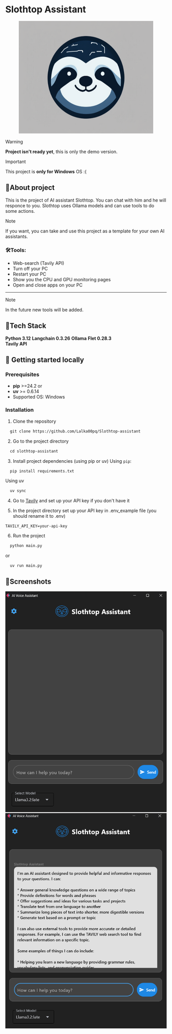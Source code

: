 # Slothtop Assistant
<p align="center">
   <img src='screenshots/86f52602-691d-4af2-b451-37f4e1d93510.jpg' width=420 height=350>
</p>

>[!warning] 
>**Project isn't ready yet**, this is only the demo version.

>[!important] 
>This project is **only for Windows** OS :(  

## 🦥About project

This is the project of AI assistant Slothtop. You can chat with him and he will responce to you. Slothtop uses Ollama models and can use tools to do some actions. 

>[!note] 
>If you want, you can take and use this project as a template for your own AI assistants. 
### 🛠Tools:

- Web-search (Tavily API)
- Turn off your PC
- Restart your PC
- Show you the CPU and GPU monitoring pages
- Open and close apps on your PC
****
>[!note] 
> In the future new tools will be added. 

## 🔎Tech Stack
**Python 3.12** 
**Langchain 0.3.26**
**Ollama** 
**Flet 0.28.3**  
**Tavily API**
## 🚀 Getting started locally
### Prerequisites
- **pip** >=24.2
	or 
- **uv** >= 0.6.14
- Supported OS: Windows

### Installation 
1) Clone the repository
```bash
  git clone https://github.com/Lalka00pq/Slothtop-assistant
```

2) Go to the project directory
```bash
  cd slothtop-assistant
```

3) Install project dependencies (using pip or uv)
   Using `pip`:
```bash
  pip install requirements.txt
```
   Using uv
```bash
  uv sync
```

4) Go to [Tavily](https://www.tavily.com/) and set up your API key if you don't have it

5) In the project directory set up your API key in .env_example file (you should rename it to .env)
```env
TAVILY_API_KEY=your-api-key
```

6) Run the project
```bash
  python main.py
```
or
```bash
  uv run main.py
```
## 📸Screenshots
<p align="center">
   <center><img src='screenshots/Screen1.png'></center>
   <center><img src='screenshots/Screenshot2.png'></center>
</p>